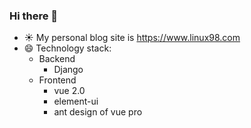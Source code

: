 ### Hi there 👋

<!--
**cplinux/cplinux** is a ✨ _special_ ✨ repository because its `README.md` (this file) appears on your GitHub profile.

Here are some ideas to get you started:

- 🔭 I’m currently working on ...
- 🌱 I’m currently learning ...
- 👯 I’m looking to collaborate on ...
- 🤔 I’m looking for help with ...
- 💬 Ask me about ...
- 📫 How to reach me: ...
- 😄 Pronouns: ...
- ⚡ Fun fact: ...
-->


- :sunny: My personal blog site is https://www.linux98.com
- 😄 Technology stack: 
  - Backend
    - Django
  - Frontend
    - vue 2.0
    - element-ui
    - ant design of vue pro




